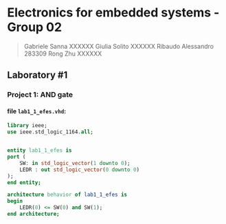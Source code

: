 # Electronics for embedded systems - Group 02

> Gabriele Sanna XXXXXX
> Giulia Solito XXXXXX
> Ribaudo Alessandro 283309
> Rong Zhu XXXXXX

## Laboratory #1

### Project 1: AND gate

#### file `lab1_1_efes.vhd`:
```vhdl
library ieee;
use ieee.std_logic_1164.all;


entity lab1_1_efes is
port (
	SW: in std_logic_vector(1 downto 0);
	LEDR : out std_logic_vector(0 downto 0)
);
end entity;

architecture behavior of lab1_1_efes is
begin
	LEDR(0) <= SW(0) and SW(1);
end architecture;
```
